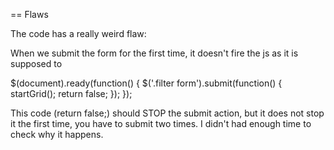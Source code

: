 == Flaws

The code has a really weird flaw:

When we submit the form for the first time, it doesn't fire the js as it is supposed to

  $(document).ready(function() {
    $('.filter form').submit(function() {
      startGrid();
      return false;
    });
  });

This code (return false;) should STOP the submit action, but it does not stop it the first time, you have to submit two times.
I didn't had enough time to check why it happens.
